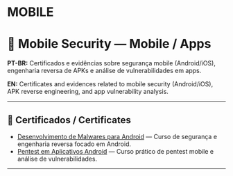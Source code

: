 # MOBILE

# 📱 Mobile Security — Mobile / Apps

**PT-BR:** Certificados e evidências sobre segurança mobile (Android/iOS), engenharia reversa de APKs e análise de vulnerabilidades em apps.  

**EN:** Certificates and evidences related to mobile security (Android/iOS), APK reverse engineering, and app vulnerability analysis.

---

## 🧾 Certificados / Certificates

- [Desenvolvimento de Malwares para Android](.certificates/desenvolvimento%20de%20malwares%20para%20android.pdf) — Curso de segurança e engenharia reversa focado em Android.
- [Pentest em Aplicativos Android](./evidence/Pentest%20em%20Aplicativos%20Android.pdf) — Curso prático de pentest mobile e análise de vulnerabilidades. 

---
